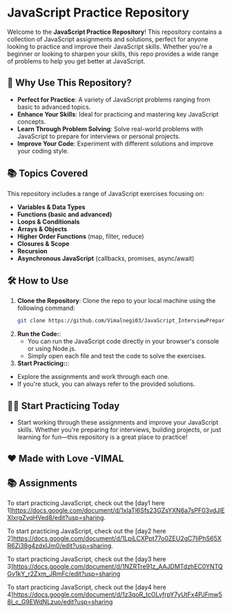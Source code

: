 # JavaScript Practice Repository

Welcome to the **JavaScript Practice Repository**! This repository contains a collection of JavaScript assignments and solutions, perfect for anyone looking to practice and improve their JavaScript skills. Whether you're a beginner or looking to sharpen your skills, this repo provides a wide range of problems to help you get better at JavaScript.

## 🚀 Why Use This Repository?

- **Perfect for Practice**: A variety of JavaScript problems ranging from basic to advanced topics.
- **Enhance Your Skills**: Ideal for practicing and mastering key JavaScript concepts.
- **Learn Through Problem Solving**: Solve real-world problems with JavaScript to prepare for interviews or personal projects.
- **Improve Your Code**: Experiment with different solutions and improve your coding style.

## 📚 Topics Covered

This repository includes a range of JavaScript exercises focusing on:

- **Variables & Data Types**
- **Functions (basic and advanced)**
- **Loops & Conditionals**
- **Arrays & Objects**
- **Higher Order Functions** (map, filter, reduce)
- **Closures & Scope**
- **Recursion**
- **Asynchronous JavaScript** (callbacks, promises, async/await)

## 🛠️ How to Use

1. **Clone the Repository**:
   Clone the repo to your local machine using the following command:
   ```bash
   git clone https://github.com/Vimalnegi03/JavaScript_InterviewPreparation.git
   ```
2. **Run the Code:**:
   - You can run the JavaScript code directly in your browser's console or using Node.js.
   - Simply open each file and test the code to solve the exercises.
3. **Start Practicing::**:
  - Explore the assignments and work through each one.
  - If you're stuck, you can always refer to the provided solutions.
    
## 👩‍💻 Start Practicing Today
 - Start working through these assignments and improve your JavaScript skills. Whether you're preparing for interviews, building projects, or just learning for fun—this repository is a great place to practice!
     
## ❤️ Made with Love -VIMAL

## 📚 Assignments

To start practicing JavaScript, check out the [day1 here 1]https://docs.google.com/document/d/1xIaTl6Sfs23GZsYXN6a7sPF03vdJlEXIxrgZvqHVed8/edit?usp=sharing.

To start practicing JavaScript, check out the [day2 here 2]https://docs.google.com/document/d/1LpiLCXPpt77o0ZEU2gC7IiPhS65XR6Zi38g4zdxIJm0/edit?usp=sharing.

To start practicing JavaScript, check out the [day3 here 3]https://docs.google.com/document/d/1NZRTre91z_AAJDMTdzhEC0YNTQGv1kY_r2Zxm_JRmFc/edit?usp=sharing

To start practicing JavaScript, check out the [day4 here 4]https://docs.google.com/document/d/1z3qoR_tcOLvfrpY7yUtFx4PJFmw58I_c_G9EWdNLzuo/edit?usp=sharing

